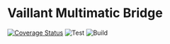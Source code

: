 # Vaillant Multimatic Bridge

[![Coverage Status](https://coveralls.io/repos/github/samover/vrc9xx-multimatic-bridge/badge.svg)](https://coveralls.io/github/samover/vrc9xx-multimatic-bridge)
![Test](https://github.com/samover/vrc9xx-multimatic-bridge/workflows/Test/badge.svg)
![Build](https://github.com/samover/vrc9xx-multimatic-bridge/workflows/Build/badge.svg)
